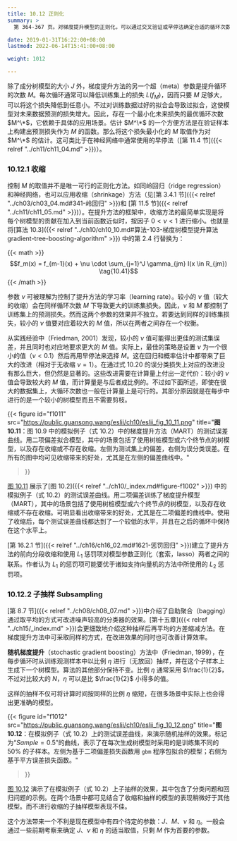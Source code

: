 ```yaml
---
title: 10.12 正则化
summary: >
  第 364-367 页。对梯度提升模型的正则化，可以通过交叉验证或早停法确定合适的循环次数；可以类比岭回归而引入“学习率”；可以类比自助聚合而得到随机梯度提升方法。

date: 2019-01-31T16:22:00+08:00
lastmod: 2022-06-14T15:41:00+08:00

weight: 1012

---
```


除了成分树模型的大小 $J$ 外，梯度提升方法的另一个超（meta）参数是提升循环的次数 $M$。每次循环通常可以降低训练集上的损失 $L(f_M)$，因而只要 $M$ 足够大，可以将这个损失降低到任意小。不过对训练数据过好的拟合会导致过拟合，这使模型对未来数据预测的损失增大。因此，存在一个最小化未来损失的最优循环次数 $M^\*$，它依赖于具体的应用场景。估计 $M^\*$ 的一个方便方法是在验证样本上构建出预测损失作为 $M$ 的函数。那么将这个损失最小化的 $M$ 取值作为对 $M^\*$ 的估计。这可类比于在神经网络中通常使用的早停法（[第 11.4 节]({{< relref "../ch11/ch11_04.md" >}})）。

### 10.12.1 收缩

控制 $M$ 的取值并不是唯一可行的正则化方法。如同岭回归（ridge regression）和神经网络，也可以应用收缩（shrinkage）方法（见[第 3.4.1 节]({{< relref "../ch03/ch03_04.md#341-岭回归" >}})和 [第 11.5 节]({{< relref "../ch11/ch11_05.md" >}})）。在提升方法的框架中，收缩方法的最简单实现是将每个树模型的贡献在加入到当前函数近似时，按因子 $0<\nu<1$ 进行缩小。也就是将[算法 10.3]({{< relref "../ch10/ch10_10.md#算法-103-梯度树模型提升算法gradient-tree-boosting-algorithm" >}}) 中的第 2.4 行替换为：

{{< math >}}
$$f_m(x) = f_{m-1}(x) +
\nu \cdot \sum_{j=1}^J \gamma_{jm} I(x \in R_{jm}) \tag{10.41}$$
{{< /math >}}

参数 $\nu$ 可被理解为控制了提升方法的学习率（learning rate）。较小的 $\nu$ 值（较大的收缩）会在同样循环次数 $M$ 下导致更大的训练集损失。因此，$\nu$ 和 $M$ 都控制了训练集上的预测损失。然而这两个参数的效果并不独立。若要达到同样的训练集损失，较小的 $\nu$ 值要对应着较大的 $M$ 值，所以在两者之间存在一个权衡。

从实践经验中（Friedman, 2001）发现，较小的 $\nu$ 值可能得出更佳的测试集误差，并且同时也对应地要求更大的 $M$ 值。实际上，最佳的策略是设置 $\nu$ 为一个很小的值（$\nu<0.1$）然后再用早停法来选择 $M$。这在回归和概率估计中都带来了巨大的改进（相对于无收缩 $\nu=1$）。在通过式 10.20 的误分类损失上对应的改进没有那么巨大，但仍然是显著的。这些改进需要在计算量上付出一定代价：较小的 $\nu$ 值会导致较大的 $M$ 值，而计算量是与后者成比例的。不过如下面所述，即使在很大的数据集上，大循环次数也一般在计算量上是可行的。其部分原因就是在每步中进行的是一个较小的树模型而且不需要剪枝。

{{< figure
  id="f1011"
  src="https://public.guansong.wang/eslii/ch10/eslii_fig_10_11.png"
  title="**图 10.11**：图 10.9 中的模拟例子（式 10.2）中的梯度提升方法（MART）的测试误差曲线。用二项偏差拟合模型，其中的场景包括了使用树桩模型或六个终节点的树模型，以及存在收缩或不存在收缩。左侧为测试集上的偏差，右侧为误分类误差。在所有的图中均可见收缩带来的好处，尤其是在左侧的偏差曲线中。"
>}}

[图 10.11](#figure-f1011) 展示了[图 10.2]({{< relref "../ch10/_index.md#figure-f1002" >}}) 中的模拟例子（式 10.2）的测试误差曲线。用二项偏差训练了梯度提升模型（MART），其中的场景包括了使用树桩模型或六个终节点的树模型，以及存在收缩或不存在收缩。可明显看出收缩带来的好处，尤其是在二项偏差的曲线中。使用了收缩后，每个测试误差曲线都达到了一个较低的水平，并且在之后的循环中保持在这个水平上。

[第 16.2.1 节]({{< relref "../ch16/ch16_02.md#1621-惩罚回归" >}})建立了提升方法的前向分段收缩和使用 $L_1$ 惩罚项对模型参数正则化（套索，lasso）两者之间的联系。作者认为 $L_1$ 的惩罚项可能要优于诸如支持向量机的方法中所使用的 $L_2$ 惩罚项。

### 10.12.2 子抽样 Subsampling

[第 8.7 节]({{< relref "../ch08/ch08_07.md" >}})中介绍了自助聚合（bagging）通过取平均的方式可改进噪声较高的分类器的效果。[第十五章]({{< relref "../ch15/_index.md" >}})会更细致地介绍这种抽样后再平均的方差缩减方法。在梯度提升方法中可采取同样的方式，在改进效果的同时也可改善计算效率。

**随机梯度提升**（stochastic gradient boosting）方法中（Friedman, 1999），在每步循环时从训练观测样本中以比例 $\eta$ 进行（无放回）抽样，并在这个子样本上生成下一个树模型。算法的其他部分保持不变。比例 $\eta$ 通常采用 $\frac{1}{2}$，不过对比较大的 $N$，$\eta$ 可以是比 $\frac{1}{2}$ 小得多的值。

这样的抽样不仅可将计算时间按同样的比例 $\eta$ 缩短，在很多场景中实际上也会得出更准确的模型。

{{< figure
  id="f1012"
  src="https://public.guansong.wang/eslii/ch10/eslii_fig_10_12.png"
  title="**图 10.12**：在模拟例子（式 10.2）上的测试误差曲线，来演示随机抽样的效果。标记为“$Sample=0.5$”的曲线，表示了在每次生成树模型时采用的是训练集不同的 50% 的子样本。左侧为基于二项偏差损失函数用 `gbm` 程序包拟合的模型；右侧为基于平方误差损失函数。"
>}}

[图 10.12](#figure-f1012) 演示了在模拟例子（式 10.2）上子抽样的效果，其中包含了分类问题和回归问题的示例。在两个场景中都可见结合了收缩和抽样的模型的表现稍微好于其他模型。而不进行收缩的子抽样模型表现不佳。

这个方法带来一个不利是现在模型中有四个待定的参数：$J$、$M$、$\nu$ 和 $\eta$。一般会通过一些前期考察来确定 $J$、$\nu$ 和 $\eta$ 的适当取值，只剩 $M$ 作为首要的参数。